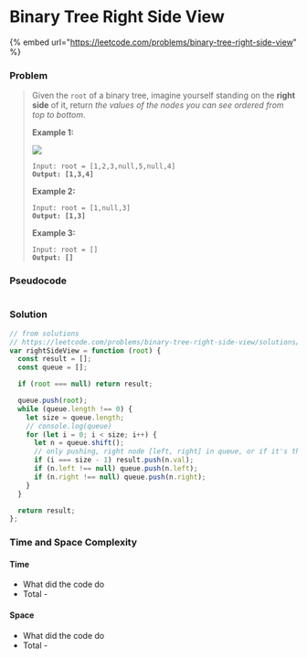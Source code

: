 # Binary Tree Right Side View

{% embed url="https://leetcode.com/problems/binary-tree-right-side-view" %}

### Problem

> Given the `root` of a binary tree, imagine yourself standing on the **right side** of it, return _the values of the nodes you can see ordered from top to bottom_.
>
> &#x20;
>
> **Example 1:**
>
> ![](https://assets.leetcode.com/uploads/2021/02/14/tree.jpg)
>
> <pre><code>Input: root = [1,2,3,null,5,null,4]
> <strong>Output: [1,3,4]</strong></code></pre>
>
> **Example 2:**
>
> <pre><code>Input: root = [1,null,3]
> <strong>Output: [1,3]</strong></code></pre>
>
> **Example 3:**
>
> <pre><code>Input: root = []
> <strong>Output: []</strong></code></pre>

### Pseudocode

```
```

### Solution

```javascript
// from solutions
// https://leetcode.com/problems/binary-tree-right-side-view/solutions/382850/simple-javascript-bfs-solution-using-queue/
var rightSideView = function (root) {
  const result = [];
  const queue = [];

  if (root === null) return result;

  queue.push(root);
  while (queue.length !== 0) {
    let size = queue.length;
    // console.log(queue)
    for (let i = 0; i < size; i++) {
      let n = queue.shift();
      // only pushing, right node [left, right] in queue, or if it's the only node, e.g index 0
      if (i === size - 1) result.push(n.val);
      if (n.left !== null) queue.push(n.left);
      if (n.right !== null) queue.push(n.right);
    }
  }

  return result;
};

```

### Time and Space Complexity

#### Time

* What did the code do
* Total -

#### Space

* What did the code do
* Total -
